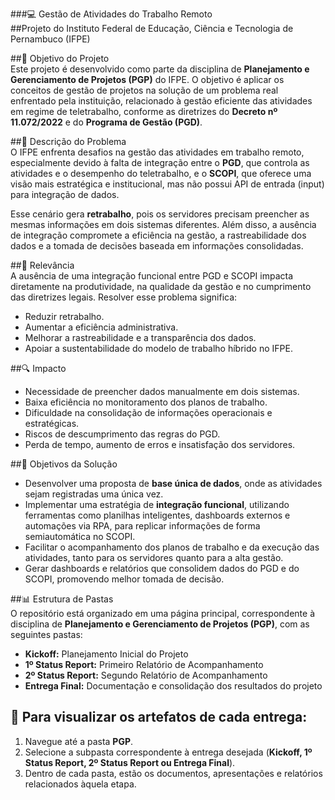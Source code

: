 ###💻 Gestão de Atividades do Trabalho Remoto  
##Projeto do Instituto Federal de Educação, Ciência e Tecnologia de Pernambuco (IFPE)  

##🎯 Objetivo do Projeto  
Este projeto é desenvolvido como parte da disciplina de **Planejamento e Gerenciamento de Projetos (PGP)** do IFPE. O objetivo é aplicar os conceitos de gestão de projetos na solução de um problema real enfrentado pela instituição, relacionado à gestão eficiente das atividades em regime de teletrabalho, conforme as diretrizes do **Decreto nº 11.072/2022** e do **Programa de Gestão (PGD)**.  

##📝 Descrição do Problema  
O IFPE enfrenta desafios na gestão das atividades em trabalho remoto, especialmente devido à falta de integração entre o **PGD**, que controla as atividades e o desempenho do teletrabalho, e o **SCOPI**, que oferece uma visão mais estratégica e institucional, mas não possui API de entrada (input) para integração de dados.  

Esse cenário gera **retrabalho**, pois os servidores precisam preencher as mesmas informações em dois sistemas diferentes. Além disso, a ausência de integração compromete a eficiência na gestão, a rastreabilidade dos dados e a tomada de decisões baseada em informações consolidadas.  

##🌟 Relevância  
A ausência de uma integração funcional entre PGD e SCOPI impacta diretamente na produtividade, na qualidade da gestão e no cumprimento das diretrizes legais. Resolver esse problema significa:  
- Reduzir retrabalho.  
- Aumentar a eficiência administrativa.  
- Melhorar a rastreabilidade e a transparência dos dados.  
- Apoiar a sustentabilidade do modelo de trabalho híbrido no IFPE.  

##🔍 Impacto  
- Necessidade de preencher dados manualmente em dois sistemas.  
- Baixa eficiência no monitoramento dos planos de trabalho.  
- Dificuldade na consolidação de informações operacionais e estratégicas.  
- Riscos de descumprimento das regras do PGD.  
- Perda de tempo, aumento de erros e insatisfação dos servidores.  

##🎯 Objetivos da Solução  
- Desenvolver uma proposta de **base única de dados**, onde as atividades sejam registradas uma única vez.  
- Implementar uma estratégia de **integração funcional**, utilizando ferramentas como planilhas inteligentes, dashboards externos e automações via RPA, para replicar informações de forma semiautomática no SCOPI.  
- Facilitar o acompanhamento dos planos de trabalho e da execução das atividades, tanto para os servidores quanto para a alta gestão.  
- Gerar dashboards e relatórios que consolidem dados do PGD e do SCOPI, promovendo melhor tomada de decisão.  

##📊 Estrutura de Pastas  
O repositório está organizado em uma página principal, correspondente à disciplina de **Planejamento e Gerenciamento de Projetos (PGP)**, com as seguintes pastas:  

- **Kickoff:** Planejamento Inicial do Projeto  
- **1º Status Report:** Primeiro Relatório de Acompanhamento  
- **2º Status Report:** Segundo Relatório de Acompanhamento  
- **Entrega Final:** Documentação e consolidação dos resultados do projeto  

## 🔗 Para visualizar os artefatos de cada entrega:  
1. Navegue até a pasta **PGP**.  
2. Selecione a subpasta correspondente à entrega desejada (**Kickoff, 1º Status Report, 2º Status Report ou Entrega Final**).  
3. Dentro de cada pasta, estão os documentos, apresentações e relatórios relacionados àquela etapa.  

